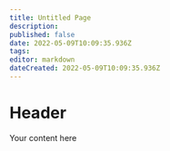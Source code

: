 ```yaml
---
title: Untitled Page
description: 
published: false
date: 2022-05-09T10:09:35.936Z
tags: 
editor: markdown
dateCreated: 2022-05-09T10:09:35.936Z
---
```


# Header
Your content here